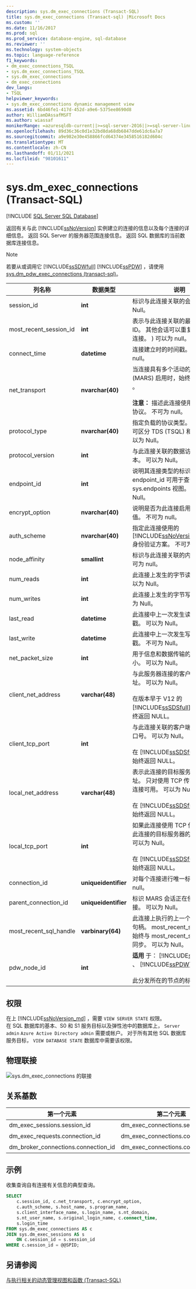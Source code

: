 ```yaml
---
description: sys.dm_exec_connections (Transact-SQL)
title: sys.dm_exec_connections (Transact-sql) |Microsoft Docs
ms.custom: ''
ms.date: 11/16/2017
ms.prod: sql
ms.prod_service: database-engine, sql-database
ms.reviewer: ''
ms.technology: system-objects
ms.topic: language-reference
f1_keywords:
- dm_exec_connections_TSQL
- sys.dm_exec_connections_TSQL
- sys.dm_exec_connections
- dm_exec_connections
dev_langs:
- TSQL
helpviewer_keywords:
- sys.dm_exec_connections dynamic management view
ms.assetid: 6bd46fe1-417d-452d-a9e6-5375ee8690d8
author: WilliamDAssafMSFT
ms.author: wiassaf
monikerRange: =azuresqldb-current||>=sql-server-2016||>=sql-server-linux-2017||=azuresqldb-mi-current
ms.openlocfilehash: 89d36c36c0d1e32bd8da68db6847dde61dc6a7a7
ms.sourcegitcommit: a9e982e30e458866fcd64374e3458516182d604c
ms.translationtype: MT
ms.contentlocale: zh-CN
ms.lasthandoff: 01/11/2021
ms.locfileid: "98101611"
---
```

# <a name="sysdm_exec_connections-transact-sql"></a>sys.dm_exec_connections (Transact-SQL)
[!INCLUDE [SQL Server SQL Database](../../includes/applies-to-version/sql-asdb.md)]

  返回有关与此 [!INCLUDE[ssNoVersion](../../includes/ssnoversion-md.md)] 实例建立的连接的信息以及每个连接的详细信息。 返回 SQL Server 的服务器范围连接信息。 返回 SQL 数据库的当前数据库连接信息。  
  
> [!NOTE]
> 若要从或调用它 [!INCLUDE[ssSDWfull](../../includes/sssdwfull-md.md)] [!INCLUDE[ssPDW](../../includes/sspdw-md.md)] ，请使用 [sys.dm_pdw_exec_connections &#40;transact-sql&#41;](../../relational-databases/system-dynamic-management-views/sys-dm-pdw-exec-connections-transact-sql.md)。  
  
|列名称|数据类型|说明|  
|-----------------|---------------|-----------------|  
|session_id|**int**|标识与此连接关联的会话。 可以为 Null。|  
|most_recent_session_id|**int**|表示与此连接关联的最近请求的会话 ID。 其他会话可以重复使用 (SOAP 连接。 ) 可以为 null。|  
|connect_time|**datetime**|连接建立时的时间戳。 不可为 null。|  
|net_transport|**nvarchar(40)**|当连接具有多个活动的结果集 (MARS) 启用时，始终返回 **Session** 。<br /><br /> **注意：** 描述此连接使用的物理传输协议。 不可为 null。|  
|protocol_type|**nvarchar(40)**|指定负载的协议类型。 此参数当前可区分 TDS (TSQL) 和 SOAP。 可以为 Null。|  
|protocol_version|**int**|与此连接关联的数据访问协议的版本。 可以为 Null。|  
|endpoint_id|**int**|说明其连接类型的标识符。 此 endpoint_id 可用于查询 sys.endpoints 视图。 可以为 Null。|  
|encrypt_option|**nvarchar(40)**|说明是否为此连接启用了加密的布尔值。 不可为 null。|  
|auth_scheme|**nvarchar(40)**|指定此连接使用的 [!INCLUDE[ssNoVersion](../../includes/ssnoversion-md.md)]/Windows 身份验证方案。 不可为 null。|  
|node_affinity|**smallint**|标识与此连接关联的内存节点。 不可为 null。|  
|num_reads|**int**|此连接上发生的字节读取次数。 可以为 Null。|  
|num_writes|**int**|此连接上发生的字节写入数。 可以为 Null。|  
|last_read|**datetime**|此连接中上一次发生读操作的时间戳。 可以为 Null。|  
|last_write|**datetime**|此连接中上一次发生写操作的时间戳。 不可为 Null。|  
|net_packet_size|**int**|用于信息和数据传输的网络包的大小。 可以为 Null。|  
|client_net_address|**varchar(48)**|与此服务器连接的客户端的主机地址。 可以为 Null。<br /><br /> 在版本早于 V12 的 [!INCLUDE[ssSDSfull](../../includes/sssdsfull-md.md)] 中，此列始终返回 NULL。|  
|client_tcp_port|**int**|与此连接关联的客户端计算机上的端口号。 可以为 Null。<br /><br /> 在 [!INCLUDE[ssSDSfull](../../includes/sssdsfull-md.md)] 中，此列始终返回 NULL。|  
|local_net_address|**varchar(48)**|表示此连接的目标服务器的 IP 地址。 只对使用 TCP 传输提供程序的连接可用。 可以为 Null。<br /><br /> 在 [!INCLUDE[ssSDSfull](../../includes/sssdsfull-md.md)] 中，此列始终返回 NULL。|  
|local_tcp_port|**int**|如果此连接使用 TCP 传输，则表示此连接的目标服务器的 TCP 端口。 可以为 Null。<br /><br /> 在 [!INCLUDE[ssSDSfull](../../includes/sssdsfull-md.md)] 中，此列始终返回 NULL。|  
|connection_id|**uniqueidentifier**|对每个连接进行唯一标识。 不可为 null。|  
|parent_connection_id|**uniqueidentifier**|标识 MARS 会话正在使用的主要连接。 可以为 Null。|  
|most_recent_sql_handle|**varbinary(64)**|此连接上执行的上一个请求的 SQL 句柄。 most_recent_sql_handle 列始终与 most_recent_session_id 列同步。 可以为 Null。|  
|pdw_node_id|**int**|**适用** 于： [!INCLUDE[ssSDWfull](../../includes/sssdwfull-md.md)] 、 [!INCLUDE[ssPDW](../../includes/sspdw-md.md)]<br /><br /> 此分发所在的节点的标识符。|  
  
## <a name="permissions"></a>权限

在上 [!INCLUDE[ssNoVersion_md](../../includes/ssnoversion-md.md)] ，需要 `VIEW SERVER STATE` 权限。   
在 SQL 数据库的基本、S0 和 S1 服务目标以及弹性池中的数据库上， `Server admin` `Azure Active Directory admin` 需要或帐户。 对于所有其他 SQL 数据库服务目标， `VIEW DATABASE STATE` 数据库中需要该权限。   

## <a name="physical-joins"></a>物理联接  
 ![sys.dm_exec_connections 的联接](../../relational-databases/system-dynamic-management-views/media/join-dm-exec-connections-1.gif "sys.dm_exec_connections 的联接")  
  
## <a name="relationship-cardinalities"></a>关系基数  
  
| 第一个元素 | 第二个元素 | Relationship |
| --------------| -------------- | ------------ |  
|dm_exec_sessions.session_id|dm_exec_connections.session_id|一对一|  
|dm_exec_requests.connection_id|dm_exec_connections.connection_id|多对一|  
|dm_broker_connections.connection_id|dm_exec_connections.connection_id|一对一|  
  
## <a name="examples"></a>示例  
 收集查询自有连接有关信息的典型查询。  
  
```sql  
SELECT   
    c.session_id, c.net_transport, c.encrypt_option,   
    c.auth_scheme, s.host_name, s.program_name,   
    s.client_interface_name, s.login_name, s.nt_domain,   
    s.nt_user_name, s.original_login_name, c.connect_time,   
    s.login_time   
FROM sys.dm_exec_connections AS c  
JOIN sys.dm_exec_sessions AS s  
    ON c.session_id = s.session_id  
WHERE c.session_id = @@SPID;  
```  
  
## <a name="see-also"></a>另请参阅  

 [与执行相关的动态管理视图和函数 (Transact-SQL)](../../relational-databases/system-dynamic-management-views/execution-related-dynamic-management-views-and-functions-transact-sql.md)  
  
  



